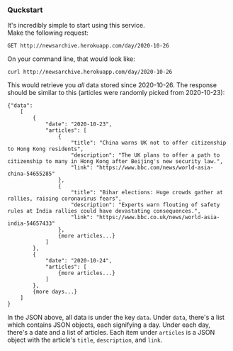 ### Quckstart
It's incredibly simple to start using this service. <br>Make the following request:

    GET http://newsarchive.herokuapp.com/day/2020-10-26
On your command line, that would look like:

    curl http://newsarchive.herokuapp.com/day/2020-10-26

This would retrieve you _all_ data stored since 2020-10-26. The response should be similar to this (articles were randomly picked from 2020-10-23):

    {"data":
        [
            {
                "date": "2020-10-23",
                "articles": [
                    {
                        "title": "China warns UK not to offer citizenship to Hong Kong residents",
                        "description": "The UK plans to offer a path to citizenship to many in Hong Kong after Beijing's new security law.",
                        "link": "https://www.bbc.com/news/world-asia-china-54655285"
                    },
                    {
                        "title": "Bihar elections: Huge crowds gather at rallies, raising coronavirus fears",
                        "description": "Experts warn flouting of safety rules at India rallies could have devastating consequences.",
                        "link": "https://www.bbc.co.uk/news/world-asia-india-54657433"
                    },
                    {more articles...}
                ]
            },
            {
                "date": "2020-10-24",
                "articles": [
                    {more articles...}
                ]
            },
            {more days...}
        ]
    }

In the JSON above, all data is under the key `data`. Under `data`, there's a list which contains JSON objects, each signifying a day. Under each day, there's a date and a list of articles. Each item under `articles` is a JSON object with the article's `title`, `description`, and `link`.